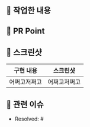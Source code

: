 ## 👻 작업한 내용

<!-- 아래 리스트를 지우고, 작업 내용을 적어주세요. -->

## 🎤 PR Point

<!-- 피드백을 받고 싶은 부분이나, 공유하고 싶은 부분을 적어주세요. -->


## 📸 스크린샷

<!-- 작업한 화면이 있다면 스크린 샷으로 첨부해주세요. -->

|    구현 내용    |   스크린샷   |
| :-------------: | :----------: |
| 어쩌고저쩌고 | 어쩌고저쩌고 |


## 📮 관련 이슈

<!-- 작업한 이슈번호를 # 뒤에 붙여주세요. -->

- Resolved: #
